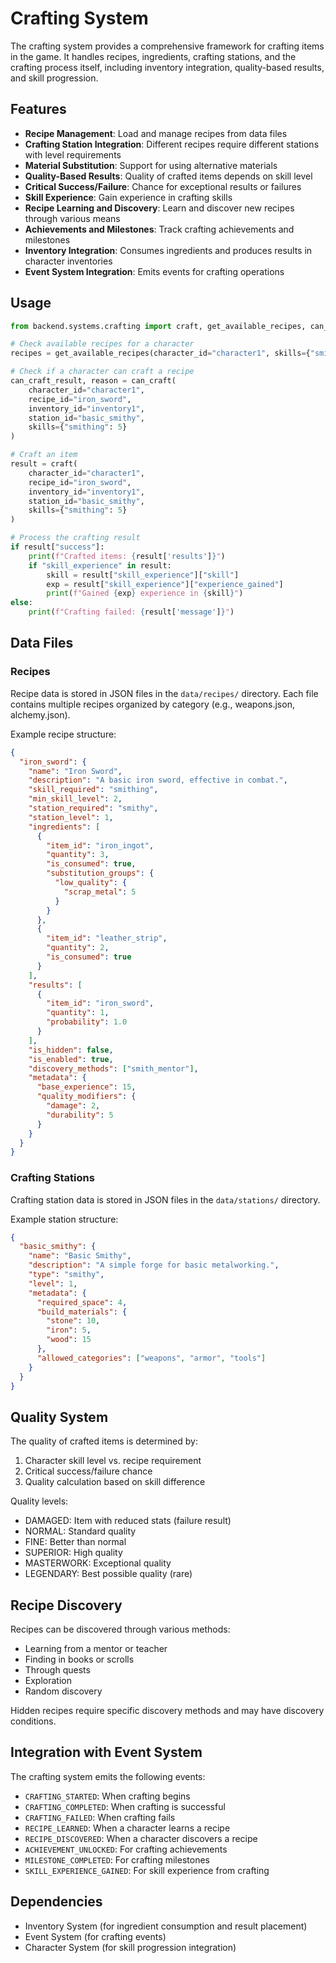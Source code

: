 # Crafting System

The crafting system provides a comprehensive framework for crafting items in the game. It handles recipes, ingredients, crafting stations, and the crafting process itself, including inventory integration, quality-based results, and skill progression.

## Features

- **Recipe Management**: Load and manage recipes from data files
- **Crafting Station Integration**: Different recipes require different stations with level requirements
- **Material Substitution**: Support for using alternative materials
- **Quality-Based Results**: Quality of crafted items depends on skill level
- **Critical Success/Failure**: Chance for exceptional results or failures
- **Skill Experience**: Gain experience in crafting skills
- **Recipe Learning and Discovery**: Learn and discover new recipes through various means
- **Achievements and Milestones**: Track crafting achievements and milestones
- **Inventory Integration**: Consumes ingredients and produces results in character inventories
- **Event System Integration**: Emits events for crafting operations

## Usage

```python
from backend.systems.crafting import craft, get_available_recipes, can_craft

# Check available recipes for a character
recipes = get_available_recipes(character_id="character1", skills={"smithing": 5})

# Check if a character can craft a recipe
can_craft_result, reason = can_craft(
    character_id="character1",
    recipe_id="iron_sword",
    inventory_id="inventory1",
    station_id="basic_smithy",
    skills={"smithing": 5}
)

# Craft an item
result = craft(
    character_id="character1",
    recipe_id="iron_sword",
    inventory_id="inventory1",
    station_id="basic_smithy",
    skills={"smithing": 5}
)

# Process the crafting result
if result["success"]:
    print(f"Crafted items: {result['results']}")
    if "skill_experience" in result:
        skill = result["skill_experience"]["skill"]
        exp = result["skill_experience"]["experience_gained"]
        print(f"Gained {exp} experience in {skill}")
else:
    print(f"Crafting failed: {result['message']}")
```

## Data Files

### Recipes

Recipe data is stored in JSON files in the `data/recipes/` directory. Each file contains multiple recipes organized by category (e.g., weapons.json, alchemy.json).

Example recipe structure:
```json
{
  "iron_sword": {
    "name": "Iron Sword",
    "description": "A basic iron sword, effective in combat.",
    "skill_required": "smithing",
    "min_skill_level": 2,
    "station_required": "smithy",
    "station_level": 1,
    "ingredients": [
      {
        "item_id": "iron_ingot",
        "quantity": 3,
        "is_consumed": true,
        "substitution_groups": {
          "low_quality": {
            "scrap_metal": 5
          }
        }
      },
      {
        "item_id": "leather_strip",
        "quantity": 2,
        "is_consumed": true
      }
    ],
    "results": [
      {
        "item_id": "iron_sword",
        "quantity": 1,
        "probability": 1.0
      }
    ],
    "is_hidden": false,
    "is_enabled": true,
    "discovery_methods": ["smith_mentor"],
    "metadata": {
      "base_experience": 15,
      "quality_modifiers": {
        "damage": 2,
        "durability": 5
      }
    }
  }
}
```

### Crafting Stations

Crafting station data is stored in JSON files in the `data/stations/` directory.

Example station structure:
```json
{
  "basic_smithy": {
    "name": "Basic Smithy",
    "description": "A simple forge for basic metalworking.",
    "type": "smithy",
    "level": 1,
    "metadata": {
      "required_space": 4,
      "build_materials": {
        "stone": 10,
        "iron": 5,
        "wood": 15
      },
      "allowed_categories": ["weapons", "armor", "tools"]
    }
  }
}
```

## Quality System

The quality of crafted items is determined by:
1. Character skill level vs. recipe requirement
2. Critical success/failure chance
3. Quality calculation based on skill difference

Quality levels:
- DAMAGED: Item with reduced stats (failure result)
- NORMAL: Standard quality
- FINE: Better than normal
- SUPERIOR: High quality
- MASTERWORK: Exceptional quality
- LEGENDARY: Best possible quality (rare)

## Recipe Discovery

Recipes can be discovered through various methods:
- Learning from a mentor or teacher
- Finding in books or scrolls
- Through quests
- Exploration
- Random discovery

Hidden recipes require specific discovery methods and may have discovery conditions.

## Integration with Event System

The crafting system emits the following events:
- `CRAFTING_STARTED`: When crafting begins
- `CRAFTING_COMPLETED`: When crafting is successful
- `CRAFTING_FAILED`: When crafting fails
- `RECIPE_LEARNED`: When a character learns a recipe
- `RECIPE_DISCOVERED`: When a character discovers a recipe
- `ACHIEVEMENT_UNLOCKED`: For crafting achievements
- `MILESTONE_COMPLETED`: For crafting milestones
- `SKILL_EXPERIENCE_GAINED`: For skill experience from crafting

## Dependencies

- Inventory System (for ingredient consumption and result placement)
- Event System (for crafting events)
- Character System (for skill progression integration)
